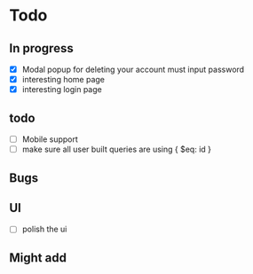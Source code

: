# Todo

## In progress

- [x] Modal popup for deleting your account must input password
- [x] interesting home page
- [x] interesting login page

## todo

- [ ] Mobile support
- [ ] make sure all user built queries are using { $eq: id }

## Bugs

## UI

- [ ] polish the ui

## Might add
